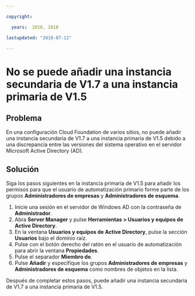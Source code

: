 ```yaml
---

copyright:

  years:  2016, 2018

lastupdated: "2018-07-12"

---
```


# No se puede añadir una instancia secundaria de V1.7 a una instancia primaria de V1.5

## Problema
En una configuración Cloud Foundation de varios sitios, no puede añadir una instancia secundaria de V1.7 a una instancia primaria de V1.5 debido a una discrepancia entre las versiones del sistema operativo en el servidor Microsoft Active Directory (AD).

## Solución
Siga los pasos siguientes en la instancia primaria de V1.5 para añadir los permisos para que el usuario de automatización primario forme parte de los grupos **Administradores de empresas** y **Administradores de esquema**.

1. Inicie una sesión en el servidor de Windows AD con la contraseña de **Administrador**.
2. Abra **Server Manager** y pulse **Herramientas > Usuarios y equipos de Active Directory**.
4. En la ventana **Usuarios y equipos de Active Directory**, pulse la sección **Usuarios** bajo el dominio raíz.
5. Pulse con el botón derecho del ratón en el usuario de automatización para abrir la ventana **Propiedades**.
6. Pulse el separador **Miembro de**.
7. Pulse **Añadir** y especifique los grupos **Administradores de empresas** y **Administradores de esquema** como nombres de objetos en la lista.  

Después de completar estos pasos, puede añadir una instancia secundaria de V1.7 a una instancia primaria de V1.5.
